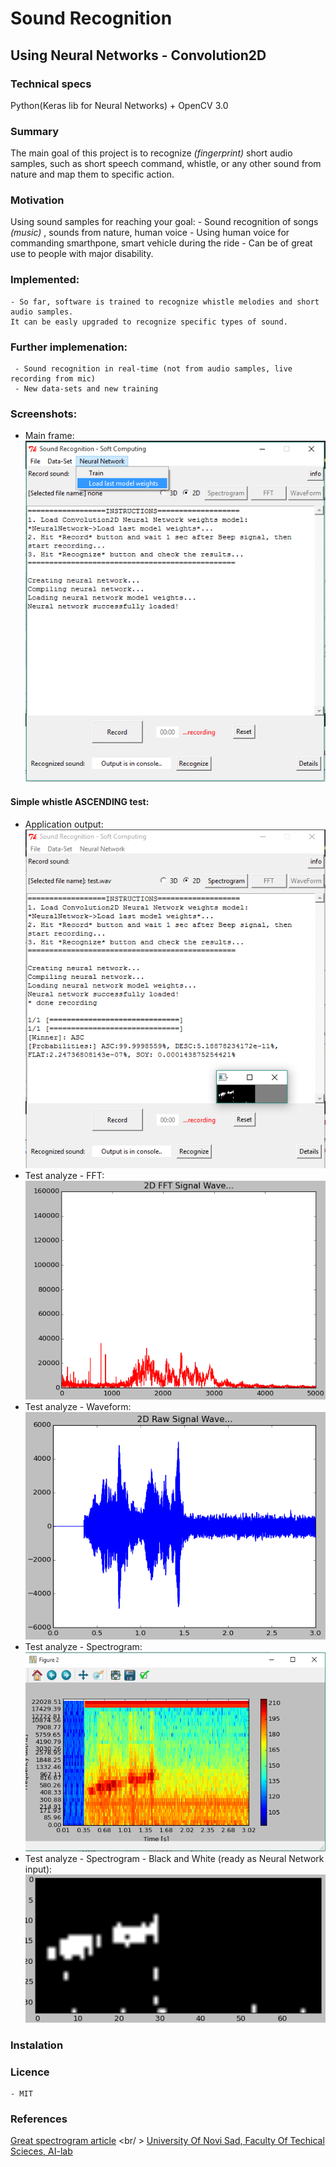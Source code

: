 # Sound Recognition
## Using Neural Networks - Convolution2D

### Technical specs
Python(Keras lib for Neural Networks) + OpenCV 3.0

### Summary
The main goal of this project is to recognize *(fingerprint)* short audio samples, such as short speech command, whistle, 
or any other sound from nature and map them to specific action.

### Motivation

Using sound samples for reaching your goal:
    - Sound recognition of songs *(music)* , sounds from nature, human voice
    - Using human voice for commanding smarthpone, smart vehicle during the ride
    - Can be of great use to people with major disability.

### Implemented:
    - So far, software is trained to recognize whistle melodies and short audio samples. 
    It can be easly upgraded to recognize specific types of sound.

### Further implemenation:
     - Sound recognition in real-time (not from audio samples, live recording from mic)
     - New data-sets and new training

### Screenshots:
- Main frame: <br />
 ![Alt text](/images/screenshots/mainframe.png?raw=true "Sound Recognition - GUI")

#### Simple whistle ASCENDING test:
- Application output: <br />
![Simple whistle ASC test](/images/screenshots/ascending_whistle_test.png?raw=true "Simple whistle ASC test")
- Test analyze - FFT: <br />
![Simple whistle test analyte - FFT](/images/screenshots/ascending_whistle_fft.png?raw=true "Simple whistle test analyte - FFT")
- Test analyze - Waveform: <br />
![Test analyze - Waveform](/images/screenshots/ascending_whistle_waveform.png?raw=true "Test analyze - Waveform")
- Test analyze - Spectrogram: <br />
![Simple whistle test analyte - Spectrogram](/images/screenshots/ascending_whistle_spectrogram.png?raw=true "Simple whistle test analyte - Spectrogram")
- Test analyze - Spectrogram - Black and White (ready as Neural Network input): <br />
![Simple whistle test analyte - Spectrogram BW ANN ready input](/images/screenshots/ascending_whistle_spectrogram_bw.png?raw=true "Simple whistle test analyte - Spectrogram BW ANN ready input")

### Instalation

### Licence
    - MIT

### References
[Great spectrogram article](http://www.frank-zalkow.de/en/code-snippets/create-audio-spectrograms-with-python.html) <br/ >
[University Of Novi Sad, Faculty Of Techical Scieces, AI-lab](https://github.com/ftn-ai-lab/sc-2015)
